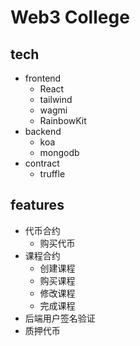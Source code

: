 # Web3 College

## tech

- frontend
  - React
  - tailwind
  - wagmi
  - RainbowKit
- backend
  - koa
  - mongodb
- contract
  - truffle

## features

- 代币合约
    - 购买代币
- 课程合约
    - 创建课程
    - 购买课程
    - 修改课程
    - 完成课程
- 后端用户签名验证
- 质押代币